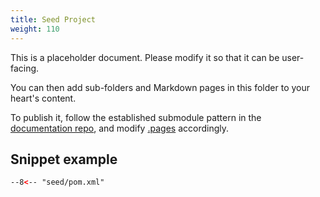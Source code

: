 ```yaml
---
title: Seed Project
weight: 110
---
```


This is a placeholder document. Please modify it so that it can be user-facing.

You can then add sub-folders and Markdown pages in this folder to your heart's content.

To publish it, follow the established submodule pattern in
the [documentation repo](https://github.com/NoumenaDigital/documentation), and modify
[.pages](https://github.com/NoumenaDigital/documentation/blob/master/content/docs/.pages) accordingly.

## Snippet example

``` xml
--8<-- "seed/pom.xml"
```
